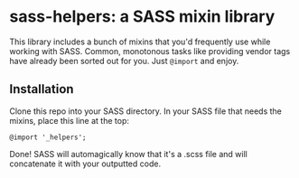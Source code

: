 # sass-helpers: a SASS mixin library

This library includes a bunch of mixins that you'd frequently use while working with SASS. Common, monotonous tasks like providing vendor tags have already been sorted out for you. Just `@import` and enjoy.

## Installation

Clone this repo into your SASS directory. In your SASS file that needs the mixins, place this line at the top:

	@import '_helpers';

Done! SASS will automagically know that it's a .scss file and will concatenate it with your outputted code.